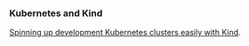 ### Kubernetes and Kind
[Spinning up development Kubernetes clusters easily with Kind](https://www.youtube.com/watch?v=WfztIkIcGOs).

[]()

[]()
